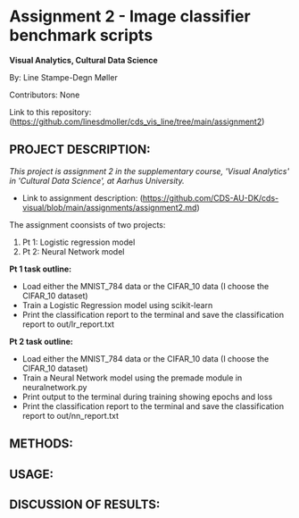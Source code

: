 # Assignment 2 - Image classifier benchmark scripts
**Visual Analytics, Cultural Data Science**

By: Line Stampe-Degn Møller

Contributors: None

Link to this repository: (https://github.com/linesdmoller/cds_vis_line/tree/main/assignment2)

## PROJECT DESCRIPTION:
*This project is assignment 2 in the supplementary course, 'Visual Analytics' in 'Cultural Data Science', at Aarhus University.*
- Link to assignment description: (https://github.com/CDS-AU-DK/cds-visual/blob/main/assignments/assignment2.md)

The assignment coonsists of two projects:
1. Pt 1: Logistic regression model
2. Pt 2: Neural Network model

**Pt 1 task outline:**
- Load either the MNIST_784 data or the CIFAR_10 data (I choose the CIFAR_10 dataset)
- Train a Logistic Regression model using scikit-learn
- Print the classification report to the terminal and save the classification report to out/lr_report.txt

**Pt 2 task outline:**
- Load either the MNIST_784 data or the CIFAR_10 data (I choose the CIFAR_10 dataset)
- Train a Neural Network model using the premade module in neuralnetwork.py
- Print output to the terminal during training showing epochs and loss
- Print the classification report to the terminal and save the classification report to out/nn_report.txt


## METHODS:


## USAGE:


## DISCUSSION OF RESULTS:


